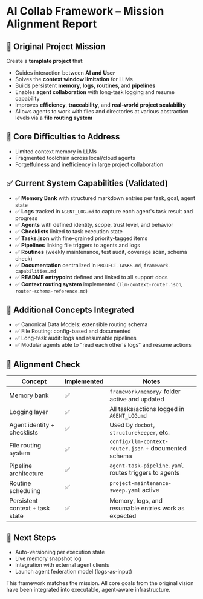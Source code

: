 # AI Collab Framework – Mission Alignment Report

## 🧭 Original Project Mission
Create a **template project** that:
- Guides interaction between **AI and User**
- Solves the **context window limitation** for LLMs
- Builds persistent **memory**, **logs**, **routines**, and **pipelines**
- Enables **agent collaboration** with long-task logging and resume capability
- Improves **efficiency**, **traceability**, and **real-world project scalability**
- Allows agents to work with files and directories at various abstraction levels via a **file routing system**

## 🎯 Core Difficulties to Address
- Limited context memory in LLMs
- Fragmented toolchain across local/cloud agents
- Forgetfulness and inefficiency in large project collaboration

## ✅ Current System Capabilities (Validated)
- ✅ **Memory Bank** with structured markdown entries per task, goal, agent state
- ✅ **Logs** tracked in `AGENT_LOG.md` to capture each agent's task result and progress
- ✅ **Agents** with defined identity, scope, trust level, and behavior
- ✅ **Checklists** linked to task execution state
- ✅ **Tasks.json** with fine-grained priority-tagged items
- ✅ **Pipelines** linking file triggers to agents and logs
- ✅ **Routines** (weekly maintenance, test audit, coverage scan, schema check)
- ✅ **Documentation** centralized in `PROJECT-TASKS.md`, `framework-capabilities.md`
- ✅ **README entrypoint** defined and linked to all support docs
- ✅ **Context routing system** implemented (`llm-context-router.json`, `router-schema-reference.md`)

## 🔧 Additional Concepts Integrated
- ✅ Canonical Data Models: extensible routing schema
- ✅ File Routing: config-based and documented
- ✅ Long-task audit: logs and resumable pipelines
- ✅ Modular agents able to "read each other's logs" and resume actions

## 🧩 Alignment Check

| Concept                          | Implemented | Notes                                                  |
|----------------------------------|-------------|--------------------------------------------------------|
| Memory bank                      | ✅           | `framework/memory/` folder active and updated         |
| Logging layer                    | ✅           | All tasks/actions logged in `AGENT_LOG.md`            |
| Agent identity + checklists      | ✅           | Used by `docbot`, `structurekeeper`, etc.             |
| File routing system              | ✅           | `config/llm-context-router.json` + documented schema  |
| Pipeline architecture            | ✅           | `agent-task-pipeline.yaml` routes triggers to agents  |
| Routine scheduling               | ✅           | `project-maintenance-sweep.yaml` active               |
| Persistent context + task state  | ✅           | Memory, logs, and resumable entries work as expected  |

## 🔄 Next Steps
- Auto-versioning per execution state
- Live memory snapshot log
- Integration with external agent clients
- Launch agent federation model (logs-as-input)

This framework matches the mission. All core goals from the original vision have been integrated into executable, agent-aware infrastructure.
